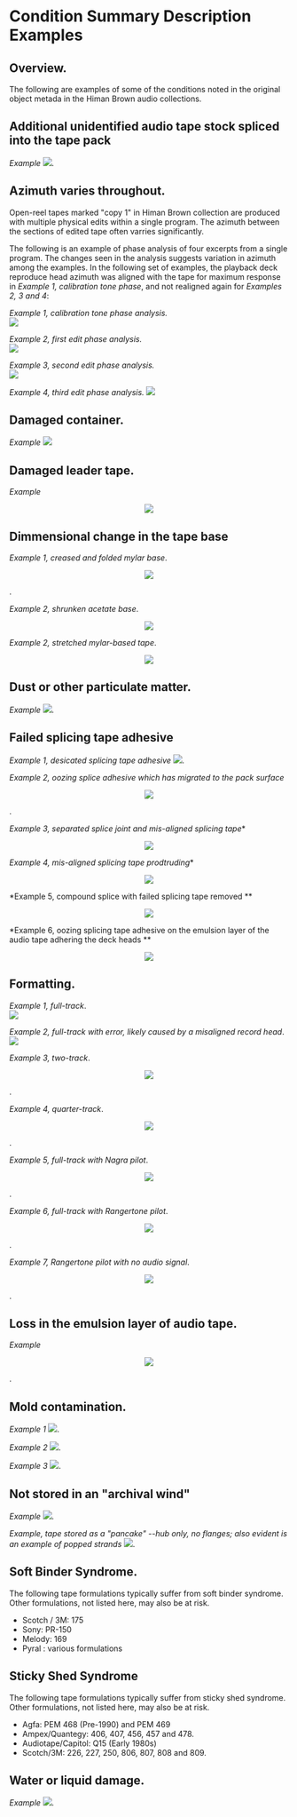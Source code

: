 # Condition Summary Description Examples 

 
## Overview. 
The following are examples of some of the conditions noted in the original object metada in the Himan Brown audio collections.  


## Additional unidentified audio tape stock spliced into the tape pack  
*Example* 
![](multiStock_1.jpg).
  
## Azimuth varies throughout.  
  
  Open-reel tapes marked "copy 1" in  Himan Brown collection are produced with multiple physical edits within a single program. The azimuth between the sections of edited tape often varries significantly.
  
  The following is an example of phase analysis of four excerpts from a single program.  The changes  seen in the analysis suggests variation in azimuth among the examples. In the following set of examples, the playback deck reproduce head azimuth was aligned with the tape for maximum response in *Example 1, calibration tone phase*, and not realigned again for *Examples 2, 3 and 4*: 
  
*Example 1, calibration tone phase analysis.*  
![](phase_calib.jpg)  

*Example 2, first edit phase analysis.*  
![](phase_edit1.jpg)  

*Example 3, second edit phase analysis.*   
![](phase_edit2.jpg)  

*Example 4, third edit phase analysis.* 
![](phase_edit3.jpg)   
   
 ## Damaged container.   
*Example* 
![](failedContainer_1.jpg)
    
## Damaged leader tape.  
*Example* 
<p align="center"><img src="damagedLeader_1.jpg" /></p>

## Dimmensional change in the tape base   
*Example 1, creased and folded mylar base*.  

<p align="center"><img src="shunken_2.jpg" /></p>. 

*Example 2, shrunken acetate base*.
<p align="center"><img src="shrunken_1.jpg" /></p>   

*Example 2, stretched mylar-based tape*.
<p align="center"><img src="Stretched_tape.jpg" /></p>   

## Dust or other particulate matter.   
*Example* 
![](particulate_1.jpg). 
## Failed splicing tape adhesive  

*Example 1, desicated splicing tape adhesive* 
![](splice_1a.jpg). 

*Example 2, oozing splice adhesive which has migrated to the pack surface*  
<p align="center"><img src="splice_2.jpg" /></p>. 
  
*Example 3, separated splice joint and mis-aligned splicing tape**  
<p align="center"><img src="separated and misaligned.jpg" /></p>  

*Example 4, mis-aligned splicing tape prodtruding**  
<p align="center"><img src="splice_5.jpg" /></p> 

*Example 5, compound splice with failed splicing tape removed **  
<p align="center"><img src="splice_compound.jpg" /></p>

*Example 6, oozing splicing tape adhesive on the emulsion layer of the audio tape adhering the deck heads **  
<p align="center"><img src="Adhesive_on_transport.jpg" /></p>
    
## Formatting. 

*Example 1, full-track*.  
![](format_full_edit.jpg)

*Example 2, full-track with error, likely caused by a misaligned record head*.  
![](zenith-a.jpg)
  
*Example 3, two-track*.  
<p align="center"><img src="format_two_edit.jpg" /></p>.  

*Example 4, quarter-track*.  
<p align="center"><img src="Quarter_track.jpg" /></p>. 

*Example 5, full-track with Nagra pilot*.
<p align="center"><img src="FullTrack_with_Nagra_pilot_tone.jpg" /></p>.

*Example 6, full-track with Rangertone pilot*.
<p align="center"><img src="Fulltrack_with_rangertone_pilot.jpg" /></p>.

*Example 7, Rangertone pilot with no audio signal*.
<p align="center"><img src="Rangertone_no_audio.jpg" /></p>.



## Loss in the emulsion layer of audio tape.  
*Example* 
<p align="center"><img src="emulsion_2.jpg" /></p>. 

## Mold contamination.  

*Example 1* 
![](mold_on_pack.JPG).

*Example 2* 
![](box_mold.JPG).

*Example 3* 
![](mold_1.jpg).   
  

## Not stored in an "archival wind"  

*Example* 
![](wind_2.jpg).

*Example, tape stored as a "pancake" --hub only, no flanges; also evident is an example of popped strands* 
![](pancake.jpg).

## Soft Binder Syndrome. 

The following tape formulations typically suffer from soft binder syndrome. Other formulations, not listed here, may also be at risk.

 * Scotch / 3M: 175   
 * Sony: PR-150   
 * Melody: 169   
 * Pyral : various formulations   

## Sticky Shed Syndrome
  
  
The following tape formulations typically suffer from sticky shed syndrome.  Other formulations, not listed here, may also be at risk.


 * Agfa: PEM 468 \(Pre-1990\) and PEM 469      
 * Ampex/Quantegy:  406, 407, 456, 457 and 478.    
 * Audiotape/Capitol: Q15 \(Early 1980s\)  
 * Scotch/3M: 226, 227, 250, 806, 807, 808 and 809.  
  
## Water or liquid damage. 
*Example* 
![](waterdamage_1.jpg). 
